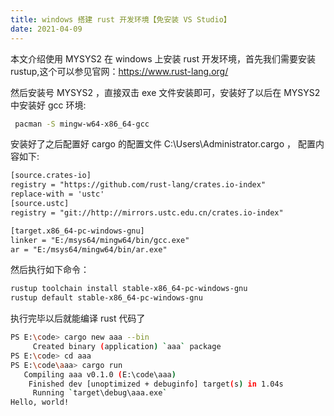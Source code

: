 ```yaml
---
title: windows 搭建 rust 开发环境【免安装 VS Studio】
date: 2021-04-09
---
```

本文介绍使用 MYSYS2 在 windows 上安装 rust 开发环境，首先我们需要安装 rustup,这个可以参见官网：https://www.rust-lang.org/

然后安装号 MYSYS2 ，直接双击 exe 文件安装即可，安装好了以后在 MYSYS2 中安装好 gcc 环境:
```bash
 pacman -S mingw-w64-x86_64-gcc
```
安装好了之后配置好 cargo 的配置文件 C:\Users\Administrator\.cargo ， 配置内容如下:
```txt
[source.crates-io]
registry = "https://github.com/rust-lang/crates.io-index"
replace-with = 'ustc'
[source.ustc]
registry = "git://http://mirrors.ustc.edu.cn/crates.io-index"

[target.x86_64-pc-windows-gnu]
linker = "E:/msys64/mingw64/bin/gcc.exe"
ar = "E:/msys64/mingw64/bin/ar.exe"
```
然后执行如下命令：
```bash
rustup toolchain install stable-x86_64-pc-windows-gnu
rustup default stable-x86_64-pc-windows-gnu
```
执行完毕以后就能编译 rust 代码了
```bash
PS E:\code> cargo new aaa --bin
     Created binary (application) `aaa` package
PS E:\code> cd aaa
PS E:\code\aaa> cargo run
   Compiling aaa v0.1.0 (E:\code\aaa)
    Finished dev [unoptimized + debuginfo] target(s) in 1.04s
     Running `target\debug\aaa.exe`
Hello, world!
```